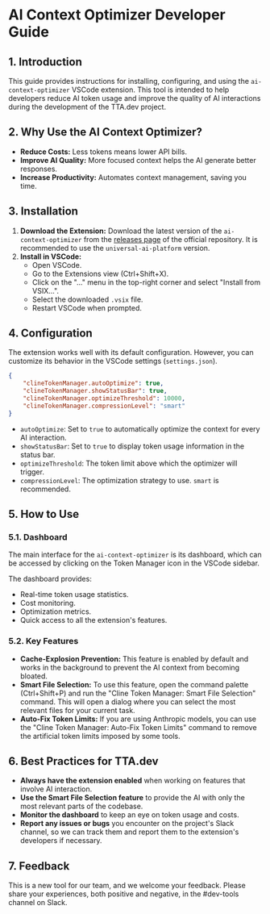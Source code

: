# AI Context Optimizer Developer Guide

## 1. Introduction

This guide provides instructions for installing, configuring, and using the `ai-context-optimizer` VSCode extension. This tool is intended to help developers reduce AI token usage and improve the quality of AI interactions during the development of the TTA.dev project.

## 2. Why Use the AI Context Optimizer?

*   **Reduce Costs:** Less tokens means lower API bills.
*   **Improve AI Quality:** More focused context helps the AI generate better responses.
*   **Increase Productivity:** Automates context management, saving you time.

## 3. Installation

1.  **Download the Extension:** Download the latest version of the `ai-context-optimizer` from the [releases page](https://github.com/web-werkstatt/ai-context-optimizer/releases) of the official repository. It is recommended to use the `universal-ai-platform` version.
2.  **Install in VSCode:**
    *   Open VSCode.
    *   Go to the Extensions view (Ctrl+Shift+X).
    *   Click on the "..." menu in the top-right corner and select "Install from VSIX...".
    *   Select the downloaded `.vsix` file.
    *   Restart VSCode when prompted.

## 4. Configuration

The extension works well with its default configuration. However, you can customize its behavior in the VSCode settings (`settings.json`).

```json
{
    "clineTokenManager.autoOptimize": true,
    "clineTokenManager.showStatusBar": true,
    "clineTokenManager.optimizeThreshold": 10000,
    "clineTokenManager.compressionLevel": "smart"
}
```

*   `autoOptimize`: Set to `true` to automatically optimize the context for every AI interaction.
*   `showStatusBar`: Set to `true` to display token usage information in the status bar.
*   `optimizeThreshold`: The token limit above which the optimizer will trigger.
*   `compressionLevel`: The optimization strategy to use. `smart` is recommended.

## 5. How to Use

### 5.1. Dashboard

The main interface for the `ai-context-optimizer` is its dashboard, which can be accessed by clicking on the Token Manager icon in the VSCode sidebar.

The dashboard provides:

*   Real-time token usage statistics.
*   Cost monitoring.
*   Optimization metrics.
*   Quick access to all the extension's features.

### 5.2. Key Features

*   **Cache-Explosion Prevention:** This feature is enabled by default and works in the background to prevent the AI context from becoming bloated.
*   **Smart File Selection:** To use this feature, open the command palette (Ctrl+Shift+P) and run the "Cline Token Manager: Smart File Selection" command. This will open a dialog where you can select the most relevant files for your current task.
*   **Auto-Fix Token Limits:** If you are using Anthropic models, you can use the "Cline Token Manager: Auto-Fix Token Limits" command to remove the artificial token limits imposed by some tools.

## 6. Best Practices for TTA.dev

*   **Always have the extension enabled** when working on features that involve AI interaction.
*   **Use the Smart File Selection feature** to provide the AI with only the most relevant parts of the codebase.
*   **Monitor the dashboard** to keep an eye on token usage and costs.
*   **Report any issues or bugs** you encounter on the project's Slack channel, so we can track them and report them to the extension's developers if necessary.

## 7. Feedback

This is a new tool for our team, and we welcome your feedback. Please share your experiences, both positive and negative, in the #dev-tools channel on Slack.
